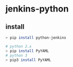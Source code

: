 # jenkins-python

## install

```bash
> pip install python-jenkins
```

```bash
# python 2.x
> pip install PyYAML
# python 3
> pip3 install PyYAML
```
